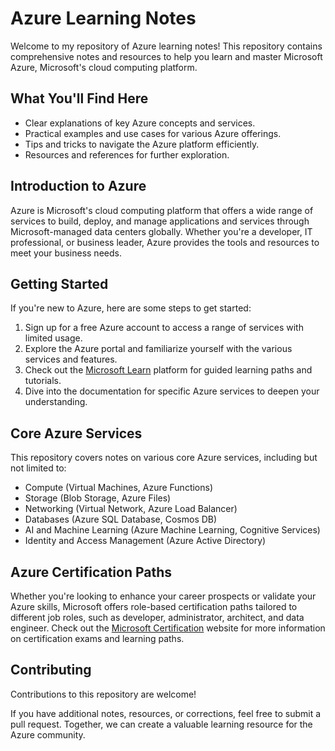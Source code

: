 # Azure Learning Notes
Welcome to my repository of Azure learning notes! This repository contains comprehensive notes and resources to help you learn and master Microsoft Azure, Microsoft's cloud computing platform.

## What You'll Find Here
- Clear explanations of key Azure concepts and services.
- Practical examples and use cases for various Azure offerings.
- Tips and tricks to navigate the Azure platform efficiently.
- Resources and references for further exploration.

## Introduction to Azure
Azure is Microsoft's cloud computing platform that offers a wide range of services to build, deploy, and manage applications and services through Microsoft-managed data centers globally. Whether you're a developer, IT professional, or business leader, Azure provides the tools and resources to meet your business needs.

## Getting Started
If you're new to Azure, here are some steps to get started:

1. Sign up for a free Azure account to access a range of services with limited usage.
2. Explore the Azure portal and familiarize yourself with the various services and features.
3. Check out the [Microsoft Learn](https://learn.microsoft.com/azure/) platform for guided learning paths and tutorials.
4. Dive into the documentation for specific Azure services to deepen your understanding.

## Core Azure Services
This repository covers notes on various core Azure services, including but not limited to:

- Compute (Virtual Machines, Azure Functions)
- Storage (Blob Storage, Azure Files)
- Networking (Virtual Network, Azure Load Balancer)
- Databases (Azure SQL Database, Cosmos DB)
- AI and Machine Learning (Azure Machine Learning, Cognitive Services)
- Identity and Access Management (Azure Active Directory)

## Azure Certification Paths
Whether you're looking to enhance your career prospects or validate your Azure skills, Microsoft offers role-based certification paths tailored to different job roles, such as developer, administrator, architect, and data engineer. Check out the [Microsoft Certification](https://learn.microsoft.com/certifications/azure/) website for more information on certification exams and learning paths.

## Contributing
Contributions to this repository are welcome!

If you have additional notes, resources, or corrections, feel free to submit a pull request. Together, we can create a valuable learning resource for the Azure community.